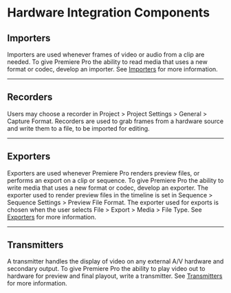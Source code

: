 <a id="hardware-hardware-integration-components"></a>

# Hardware Integration Components

## Importers

Importers are used whenever frames of video or audio from a clip are needed. To give Premiere Pro the ability to read media that uses a new format or codec, develop an importer. See [Importers](../importers/importers.md#importers-importers) for more information.

---

## Recorders

Users may choose a recorder in Project > Project Settings > General > Capture Format. Recorders are used to grab frames from a hardware source and write them to a file, to be imported for editing.

---

## Exporters

Exporters are used whenever Premiere Pro renders preview files, or performs an export on a clip or sequence. To give Premiere Pro the ability to write media that uses a new format or codec, develop an exporter. The exporter used to render preview files in the timeline is set in Sequence > Sequence Settings > Preview File Format. The exporter used for exports is chosen when the user selects File > Export > Media > File Type. See [Exporters](../exporters/exporters.md#exporters-exporters) for more information.

---

## Transmitters

A transmitter handles the display of video on any external A/V hardware and secondary output. To give Premiere Pro the ability to play video out to hardware for preview and final playout, write a transmitter. See [Transmitters](../transmitters/transmitters.md#transmitters-transmitters) for more information.
